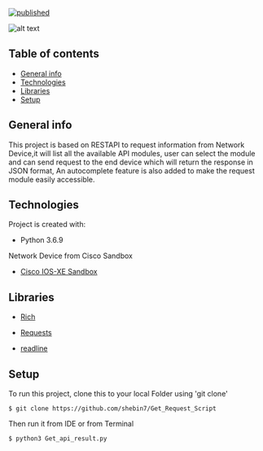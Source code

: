[![published](https://static.production.devnetcloud.com/codeexchange/assets/images/devnet-published.svg)](https://developer.cisco.com/codeexchange/github/repo/shebin7/Get_Request_Script)


![alt text](https://github.com/shebin7/Get_Request_Script/blob/master/GET_API_REQUESTS.gif)

## Table of contents
* [General info](#general-info)
* [Technologies](#technologies)
* [Libraries](#libraries)
* [Setup](#setup)

## General info
This project is based on RESTAPI to request information from Network Device,it will list all the available API modules,
user can select the module and can send request to the end device which will return the response in JSON format,
An autocomplete feature is also added to make the request module easily accessible. 
	
## Technologies
Project is created with:
* Python 3.6.9

Network Device from Cisco Sandbox
* [Cisco IOS-XE Sandbox](https://developer.cisco.com/site/sandbox/)


## Libraries
 * [Rich](https://rich.readthedocs.io/en/latest/)

 * [Requests](https://requests.readthedocs.io/en/master/)

 * [readline](https://docs.python.org/3/library/readline.html)
	
## Setup
To run this project, clone this to your local Folder using 'git clone'

```
$ git clone https://github.com/shebin7/Get_Request_Script
```
Then run it from IDE or from Terminal 
```
$ python3 Get_api_result.py
```

